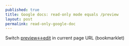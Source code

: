 ```yaml
---
published: true
title: Google docs: read-only mode equals /preview
layout: post
permalink: read-only-google-doc
---
```

<p>Switch <a href="javascript:document.location.href=document.location.href.replace(/\/(edit|preview)(#?.*)/,function(a,b,c){return%20'/'+{'edit':'preview','preview':'edit'}[b]+c})" title="preview↔edit">preview↔edit</a> in current page URL (bookmarklet)</p>
